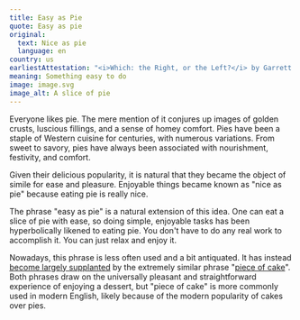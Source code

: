 ```yaml
---
title: Easy as Pie
quote: Easy as pie
original:
  text: Nice as pie
  language: en
country: us
earliestAttestation: "<i>Which: the Right, or the Left?</i> by Garrett And Company (1855)"
meaning: Something easy to do
image: image.svg
image_alt: A slice of pie
---
```


Everyone likes pie. The mere mention of it conjures up images of golden crusts, luscious fillings, and a sense of homey comfort. Pies have been a staple of Western cuisine for centuries, with numerous variations. From sweet to savory, pies have always been associated with nourishment, festivity, and comfort.

Given their delicious popularity, it is natural that they became the object of simile for ease and pleasure. Enjoyable things became known as "nice as pie" because eating pie is really nice.

The phrase "easy as pie" is a natural extension of this idea. One can eat a slice of pie with ease, so doing simple, enjoyable tasks has been hyperbolically likened to eating pie. You don't have to do any real work to accomplish it. You can just relax and enjoy it.

Nowadays, this phrase is less often used and a bit antiquated. It has instead [become largely supplanted](https://books.google.com/ngrams/graph?content=be+a+piece+of+cake%2Cbe+easy+as+pie&year_start=1800&year_end=2019&corpus=en-2019&smoothing=0) by the extremely similar phrase "[piece of cake](/idioms/piece-of-cake/)". Both phrases draw on the universally pleasant and straightforward experience of enjoying a dessert, but "piece of cake" is more commonly used in modern English, likely because of the modern popularity of cakes over pies.
